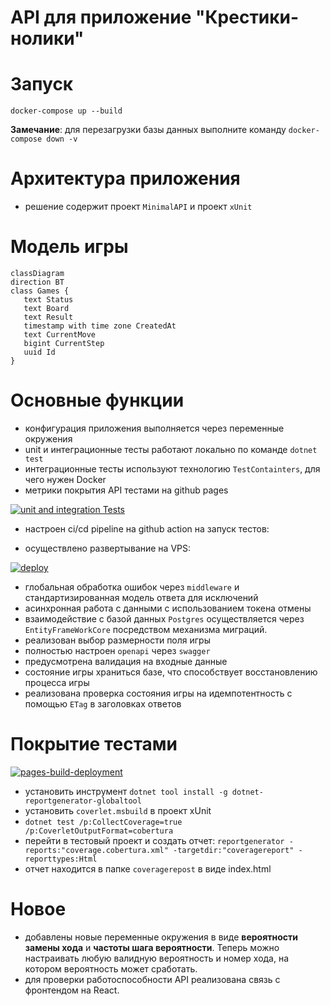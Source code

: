 # API для приложение "Крестики-нолики" 

# Запуск
```
docker-compose up --build
```
**Замечание**: для перезагрузки базы данных выполните команду `docker-compose down -v`

# Архитектура приложения

- решение содержит проект `MinimalAPI` и проект `xUnit`

# Модель игры

```mermaid
classDiagram
direction BT
class Games {
   text Status
   text Board
   text Result
   timestamp with time zone CreatedAt
   text CurrentMove
   bigint CurrentStep
   uuid Id
}
```

# Основные функции

 - конфигурация приложения выполняется через переменные окружения
 - unit и интеграционные тесты работают локально по команде `dotnet test`
 - интеграционные тесты используют технологию `TestContainters`, для чего нужен Docker 
 - метрики покрытия API тестами на github pages

[![unit and integration Tests](https://github.com/artemovsergey/TicTacToe/actions/workflows/dotnet-test.yaml/badge.svg)](https://github.com/artemovsergey/TicTacToe/actions/workflows/dotnet-test.yaml)
 - настроен ci/cd pipeline на github action на запуск тестов:

 - осуществлено развертывание на VPS:

[![deploy](https://github.com/artemovsergey/TicTacToeApp/actions/workflows/deploy.yml/badge.svg)](https://github.com/artemovsergey/TicTacToe/actions/workflows/deploy.yml)
 
 - глобальная обработка ошибок через `middleware` и стандартизированная модель ответа для исключений 
 - асинхронная работа с данными с использованием токена отмены
 - взаимодействие с базой данных `Postgres` осуществляется через `EntityFrameWorkCore` посредством механизма миграций.
 - реализован выбор размерности поля игры
 - полностью настроен `openapi` через `swagger` 
 - предусмотрена валидация на входные данные
 - состояние игры храниться базе, что способствует восстановлению процесса игры
 - реализована проверка состояния игры на идемпотентность с помощью `ETag` в заголовках ответов

# Покрытие тестами 

[![pages-build-deployment](https://github.com/artemovsergey/TicTacToe/actions/workflows/pages/pages-build-deployment/badge.svg)](https://github.com/artemovsergey/TicTacToe/actions/workflows/pages/pages-build-deployment)

- установить инструмент `dotnet tool install -g dotnet-reportgenerator-globaltool`
- установить `coverlet.msbuild` в проект xUnit
- `dotnet test /p:CollectCoverage=true /p:CoverletOutputFormat=cobertura`
- перейти в тестовый проект и создать отчет: `reportgenerator -reports:"coverage.cobertura.xml" -targetdir:"coveragereport" -reporttypes:Html`
- отчет находится в папке `coveragerepost` в виде index.html

 # Новое

 - добавлены новые переменные окружения в виде **вероятности замены хода** и **частоты шага вероятности**. Теперь можно настраивать любую валидную вероятность и номер хода, на котором вероятность может сработать.
 - для проверки работоспособности API реализована связь с фронтендом на React.
